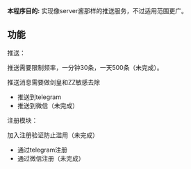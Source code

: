 **本程序目的:** 实现像server酱那样的推送服务，不过适用范围更广。

## 功能

推送：

推送需要限制频率，一分钟30条，一天500条（未完成）。

推送消息需要做剑皇和ZZ敏感去除

-   推送到telegram
-   推送到微信（未完成）

注册模块：

加入注册验证防止滥用（未完成）

-   通过telegram注册
-   通过微信注册（未完成）

